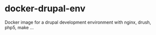 # docker-drupal-env
Docker image for a drupal development environment with nginx, drush, php5, make ...

